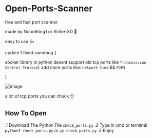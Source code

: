 # Open-Ports-Scanner

free and fast port scanner

made by NoordKing1 or Strike-XD 💖

easy to use 👍

update 1 fixed somebug {

  socket library in python deosnt support old tcp ports like `Transmission Control Protocol`
  add more ports like: `network time` && `POP3`

}


![image](https://user-images.githubusercontent.com/73787446/124304198-392ed280-db18-11eb-8a0e-747c2a3faa2b.png)


a lot of tcp ports you can check 👌

## How To Open

.1 Download The Python File `check_ports.py`
.2 Type in cmd or terminal `python3 check_ports.py` or `py check_ports.py`
.3 Enjoy
